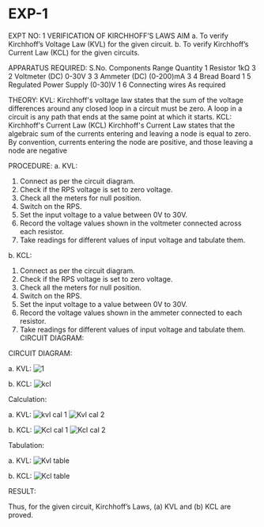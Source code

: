 # EXP-1
EXPT NO: 1	VERIFICATION OF KIRCHHOFF’S LAWS
AIM
a.   To verify Kirchhoff’s Voltage Law (KVL) for the given circuit. 
b.   To verify Kirchhoff’s Current Law (KCL) for the given circuits.

APPARATUS REQUIRED:
S.No.	Components	Range	Quantity
1	Resistor	1kΩ	3
2	Voltmeter (DC)	0-30V	3
3	Ammeter (DC)	(0-200)mA	3
4	Bread Board		1
5	Regulated Power Supply	(0-30)V	1
6	Connecting wires		As required

THEORY:
KVL: Kirchhoff's voltage law states that the sum of the voltage differences around any closed loop in a circuit must be zero. A loop in a circuit is any path that ends at the same point at which it starts.
KCL:
Kirchhoff's Current Law (KCL) Kirchhoff's Current Law states that the algebraic sum of the currents entering and leaving a node is equal to zero. By convention, currents entering the node are positive, and those leaving a node are negative


PROCEDURE:
a.   KVL:
1.   Connect as per the circuit diagram.
2.   Check if the RPS voltage is set to zero voltage.
3.   Check all the meters for null position.
4.   Switch on the RPS.
5.   Set the input voltage to a value between 0V to 30V.
6.   Record the voltage values shown in the voltmeter connected across each resistor.
7.   Take readings for different values of input voltage and tabulate them.


b.  KCL:
1.   Connect as per the circuit diagram.
2.   Check if the RPS voltage is set to zero voltage.
3.   Check all the meters for null position.
4.   Switch on the RPS.
5.   Set the input voltage to a value between 0V to 30V.
6.   Record the voltage values shown in the ammeter connected to each resistor.
7.   Take readings for different values of input voltage and tabulate them. 
CIRCUIT DIAGRAM:

CIRCUIT DIAGRAM:


a.   KVL:
 ![1](https://github.com/user-attachments/assets/c2357a11-2836-4daf-9187-c3e6c541eb9b)



b.  KCL:
 ![kcl](https://github.com/user-attachments/assets/a0e2f57c-bd81-4f73-9b24-aa9417e6fa31)


Calculation:

a.   KVL:
 ![kvl cal 1](https://github.com/user-attachments/assets/ac30cdbb-39ef-4658-837c-335eb60af5a4)
![Kvl cal 2](https://github.com/user-attachments/assets/61639998-13e4-4951-a817-8e97c390c0c2)



b.  KCL:
![Kcl cal 1](https://github.com/user-attachments/assets/e1a1ba8b-ad33-4b2a-b97e-16b16854e130)
![Kcl cal 2](https://github.com/user-attachments/assets/1d6ae023-6570-4880-a563-9f04d71874b8)




Tabulation:

a.   KVL:
 ![Kvl table](https://github.com/user-attachments/assets/587068b1-f65a-4e5c-a15f-d3edc71baeb3)



b.  KCL:
![Kcl table](https://github.com/user-attachments/assets/00ebb32e-c8f1-4f22-b9f1-125c50ea0df8)



RESULT:

Thus, for the given circuit, Kirchhoff’s Laws, (a) KVL and (b) KCL are proved.

